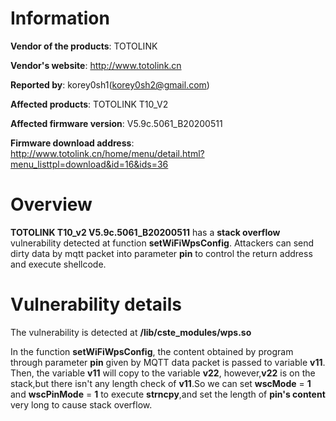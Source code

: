 Information
===========

**Vendor of the products**: TOTOLINK <br>

**Vendor's website**: http://www.totolink.cn <br>

**Reported by**: korey0sh1(korey0sh2@gmail.com) <br>

**Affected products**: TOTOLINK T10_V2 <br>

**Affected firmware version**: V5.9c.5061_B20200511 <br>

**Firmware download address**: http://www.totolink.cn/home/menu/detail.html?menu_listtpl=download&id=16&ids=36 <br>

Overview
===========

**TOTOLINK T10_v2 V5.9c.5061_B20200511** has a **stack overflow** vulnerability detected at function **setWiFiWpsConfig**. Attackers can send dirty data by mqtt packet into parameter **pin** to control the return address and execute shellcode. <br>

Vulnerability details
=====================
The vulnerability is detected at **/lib/cste_modules/wps.so** <br>

In the function **setWiFiWpsConfig**, the content obtained by program through parameter **pin** given by MQTT data packet is passed to variable **v11**. Then, the variable **v11** will copy to the variable **v22**, however,**v22** is on the stack,but there isn't any length check of **v11**.So we can set **wscMode** = **1** and **wscPinMode** = **1** to execute **strncpy**,and set the length of **pin's content** very long to cause stack overflow.



    
    

  
